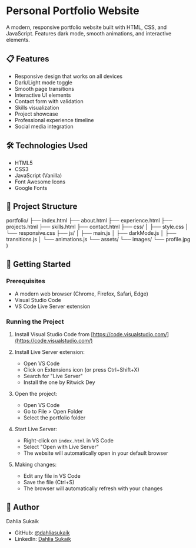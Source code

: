 # Personal Portfolio Website

A modern, responsive portfolio website built with HTML, CSS, and JavaScript. Features dark mode, smooth animations, and interactive elements.

## 📋 Features

- Responsive design that works on all devices
- Dark/Light mode toggle
- Smooth page transitions
- Interactive UI elements
- Contact form with validation
- Skills visualization
- Project showcase
- Professional experience timeline
- Social media integration

## 🛠️ Technologies Used

- HTML5
- CSS3
- JavaScript (Vanilla)
- Font Awesome Icons
- Google Fonts

## 📁 Project Structure
portfolio/
├── index.html
├── about.html
├── experience.html
├── projects.html
├── skills.html
├── contact.html
├── css/
│ ├── style.css
│ └── responsive.css
├── js/
│ ├── main.js
│ ├── darkMode.js
│ ├── transitions.js
│ └── animations.js
└── assets/
└── images/
└── profile.jpg
)

## 🚀 Getting Started

### Prerequisites

- A modern web browser (Chrome, Firefox, Safari, Edge)
- Visual Studio Code
- VS Code Live Server extension

### Running the Project

1. Install Visual Studio Code from [https://code.visualstudio.com/](https://code.visualstudio.com/)

2. Install Live Server extension:
   - Open VS Code
   - Click on Extensions icon (or press Ctrl+Shift+X)
   - Search for "Live Server"
   - Install the one by Ritwick Dey

3. Open the project:
   - Open VS Code
   - Go to File > Open Folder
   - Select the portfolio folder

4. Start Live Server:
   - Right-click on `index.html` in VS Code
   - Select "Open with Live Server"
   - The website will automatically open in your default browser

5. Making changes:
   - Edit any file in VS Code
   - Save the file (Ctrl+S)
   - The browser will automatically refresh with your changes

## 👤 Author

Dahlia Sukaik
- GitHub: [@dahliasukaik](https://github.com/dahliasukaik)
- LinkedIn: [Dahlia Sukaik](https://www.linkedin.com/in/dahliasukaik928/)
